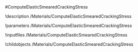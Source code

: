 <!-- MOOSE Object Documentation Stub: Remove this when content is added. -->
#ComputeElasticSmearedCrackingStress

!description /Materials/ComputeElasticSmearedCrackingStress

!parameters /Materials/ComputeElasticSmearedCrackingStress

!inputfiles /Materials/ComputeElasticSmearedCrackingStress

!childobjects /Materials/ComputeElasticSmearedCrackingStress

